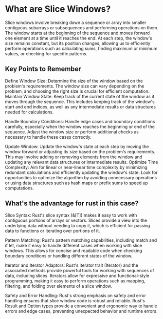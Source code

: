 # What are Slice Windows?

Slice windows involve breaking down a sequence or array into smaller contiguous subarrays or subsequences and performing operations on them. The window starts at the beginning of the sequence and moves forward one element at a time until it reaches the end. At each step, the window's size remains constant, but its position changes, allowing us to efficiently perform operations such as calculating sums, finding maximum or minimum values, or checking for specific patterns.

## Key Points to Remember

Define Window Size: Determine the size of the window based on the problem's requirements. The window size can vary depending on the problem, and choosing the right size is crucial for efficient computation.
Maintain Window State: Keep track of the current state of the window as it moves through the sequence. This includes keeping track of the window's start and end indices, as well as any intermediate results or data structures needed for calculations.

Handle Boundary Conditions: Handle edge cases and boundary conditions carefully, especially when the window reaches the beginning or end of the sequence. Adjust the window size or perform additional checks as necessary to handle these cases correctly.

Update Window: Update the window's state at each step by moving the window forward or adjusting its size based on the problem's requirements. This may involve adding or removing elements from the window and updating any relevant data structures or intermediate results.
Optimize Time Complexity: Aim for linear or near-linear time complexity by minimizing redundant calculations and efficiently updating the window's state. Look for opportunities to optimize the algorithm by avoiding unnecessary operations or using data structures such as hash maps or prefix sums to speed up computations.

## What's the advantage for rust in this case?

Slice Syntax: Rust's slice syntax (&[T]) makes it easy to work with contiguous portions of arrays or vectors. Slices provide a view into the underlying data without needing to copy it, which is efficient for passing data to functions or iterating over portions of it.

Pattern Matching: Rust's pattern matching capabilities, including match and if let, make it easy to handle different cases when working with slice windows. This allows for concise and readable code when checking boundary conditions or handling different states of the window.

Iterator and Iterator Adaptors: Rust's iterator trait (Iterator) and the associated methods provide powerful tools for working with sequences of data, including slices. Iterators allow for expressive and functional-style programming, making it easy to perform operations such as mapping, filtering, and folding over elements of a slice window.

Safety and Error Handling: Rust's strong emphasis on safety and error handling ensures that slice window code is robust and reliable. Rust's Result and Option types provide a convenient and ergonomic way to handle errors and edge cases, preventing unexpected behavior and runtime errors.